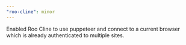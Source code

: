 ```yaml
---
"roo-cline": minor
---
```


Enabled Roo Cline to use puppeteer and connect to a current browser which is already authenticated to multiple sites.